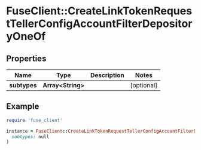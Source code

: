 # FuseClient::CreateLinkTokenRequestTellerConfigAccountFilterDepositoryOneOf

## Properties

| Name | Type | Description | Notes |
| ---- | ---- | ----------- | ----- |
| **subtypes** | **Array&lt;String&gt;** |  | [optional] |

## Example

```ruby
require 'fuse_client'

instance = FuseClient::CreateLinkTokenRequestTellerConfigAccountFilterDepositoryOneOf.new(
  subtypes: null
)
```

